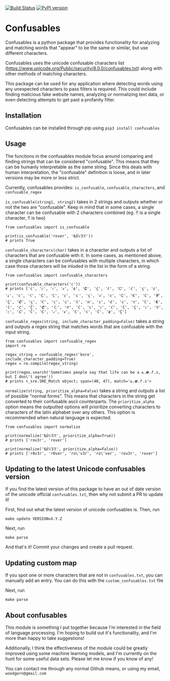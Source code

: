 [![Build Status](https://travis-ci.org/woodgern/confusables.svg?branch=master)](https://travis-ci.org/woodgern/confusables) [![PyPI version](https://badge.fury.io/py/confusables.svg)](https://badge.fury.io/py/confusables)


# Confusables

Confusables is a python package that provides functionality for analyzing and matching words that "appear"
to be the same or similar, but use different characters.

Confusables uses the unicode confusable characters list (https://www.unicode.org/Public/security/8.0.0/confusables.txt)
along with other methods of matching characters.

This package can be used for any application where detecting words using any unexpected characters to pass filters
is required. This could include finding malicious fake website names, analyzing or normalizing text data, or even detecting
attempts to get past a profanity filter.


## Installation

Confusables can be installed through pip using
`pip3 install confusables`


## Usage

The functions in the confusables module focus around comparing and finding strings that can be considered "confusable". This means that they can be humanly interpretable as the same string. Since this deals with human interpretation, the "confusable" definition is loose, and in later versions may be more or less strict.

Currently, confusables provides: `is_confusable`, `confusable_characters`, and `confusable_regex`


`is_confusable(string1, string2)` takes in 2 strings and outputs whether or not the two are "confusable". Keep in mind that in some cases, a single character can be confusable with 2 characters combined (eg. ‼ is a single character, !! is two)
```
from confusables import is_confusable

print(is_confusable('rover', 'Ʀỏ𝕍3ℛ'))
# prints True
```



`confusable_characters(char)` takes in a character and outputs a list of characters that are confusable with it. In some cases, as mentioned above, a single characters can be confusables with multiple characters, in which case those characters will be inluded in the list in the form of a string.
```
from confusables import confusable_characters

print(confusable_characters('c'))
# prints ['ċ', 'ᴄ', '𝔠', '𝒄', '𝗰', '𝗖', 'ḉ', 'ℂ', 'Ꮯ', 'ć', 'c̦', '𝑐', '𝓬', '𝚌', '𐌂', 'Ⅽ', 'С', '𝘤', 'ｃ', 'ҫ', '𝖈', '🝌', '𝖢', '𝐂', 'C', '𝓒', 'Ç', '𝘾', 'ç', 'Ⲥ', 'с', 'ⅽ', 'ĉ', '𐔜', 'c', 'ℭ', 'ϲ', '𑣩', 'Ϲ', '𝕮', 'č', '𐊢', 'Ĉ', '𝑪', 'Ｃ', '𑣲', '𐐕', '𐐽', 'ⲥ', '𝐶', 'Ċ', 'C̦', 'ꮯ', '𝒞', '𝕔', '𝘊', 'Č', 'ꓚ', '𝒸', '𝐜', '𝙲', '𝖼', 'Ć', '𝙘', 'Ḉ']
```


`confusable_regex(string, include_character_padding=False)` takes a string and outputs a regex string that matches words that are confusable with the input string.
```
from confusables import confusable_regex
import re

regex_string = confusable_regex('bore', include_character_padding=True)
regex = re.compile(regex_string)

print(regex.search('Sometimes people say that life can be a ь.𝞂.ř.ɜ, but I don\'t agree'))
# prints <_sre.SRE_Match object; span=(40, 47), match='ь.𝞂.ř.ɜ'>
```



`normalize(string, prioritize_alpha=False)` takes a string and outputs a list of possible "normal forms". This means that characters in the string get converted to their confusable ascii counterparts. The `prioritize_alpha` option means the outputted options will prioritize converting characters to characters of the latin alphabet over any others. This option is recommended when natural language is expected.
```
from confusables import normalize

print(normalize('Ʀỏ𝕍3ℛ', prioritize_alpha=True))
# prints ['rov3r', 'rover']

print(normalize('Ʀỏ𝕍3ℛ', prioritize_alpha=False))
# prints ['r0v3r', 'r0ver', 'ro\'v3r', 'ro\'ver', 'rov3r', 'rover']
```

## Updating to the latest Unicode confusables version

If you find the latest version of this package to have an out of date version of the unicode official `confusables.txt`, then why not submit a PR to update it!

First, find out what the latest version of unicode confusables is. Then, run
```
make update VERSION=X.Y.Z
```

Next, run
```
make parse
```
And that's it! Commit your changes and create a pull request.

## Updating custom map

If you spot one or more characters that are not in `confusables.txt`, you can manually add an entry. You can do this with the `custom_confusables.txt` file

Next, run
```
make parse
```

## About confusables

This module is something I put together because I'm interested in the field of language processing. I'm hoping to build out it's functionality, and I'm more than happy to take suggestions!

Additionally, I think the effectiveness of the module could be greatly improved using some machine learning models, and I'm currently on the hunt for some useful data sets. Please let me know if you know of any!

You can contact me through any normal Github means, or using my email, `woodgern@gmail.com`
